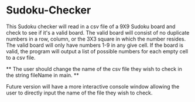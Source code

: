 # Sudoku-Checker
This Sudoku checker will read in a csv file of a 9X9 Sudoku board and check to see if it's a valid board.
The valid board will consist of no duplicate numbers in a row, column, or the 3X3 square in which the number resides.
The valid board will only have numbers 1-9 in any give cell.
If the board is valid, the program will output a list of possible numbers for each empty cell to a csv file.

** The user should change the name of the csv file they wish to check in the string fileName in main. **

Future version will have a more interactive console window allowing the user to directly input the name of the file they wish to check.
